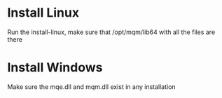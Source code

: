 # Install Linux

Run the install-linux, make sure that /opt/mqm/lib64 with all the files are there

# Install Windows

Make sure the mqe.dll and mqm.dll exist in any installation



